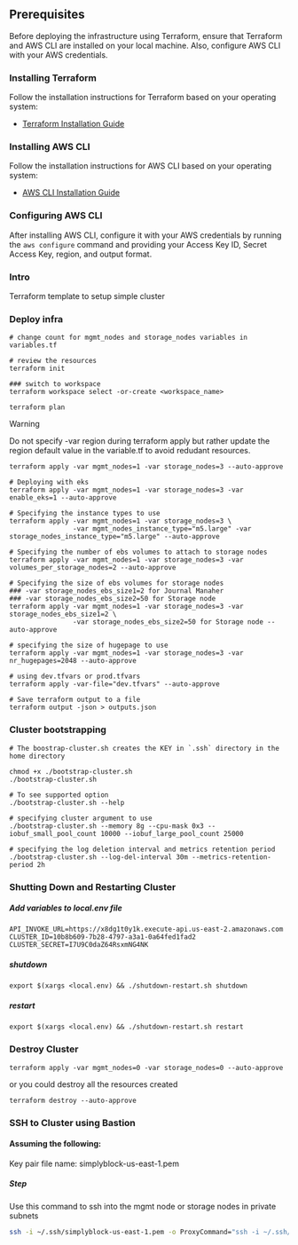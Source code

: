 ## Prerequisites


Before deploying the infrastructure using Terraform, ensure that Terraform and AWS CLI are installed on your local machine. Also, configure AWS CLI with your AWS credentials.

### Installing Terraform

Follow the installation instructions for Terraform based on your operating system:

- [Terraform Installation Guide](https://learn.hashicorp.com/tutorials/terraform/install-cli)

### Installing AWS CLI

Follow the installation instructions for AWS CLI based on your operating system:

- [AWS CLI Installation Guide](https://docs.aws.amazon.com/cli/latest/userguide/install-cliv2.html)

### Configuring AWS CLI

After installing AWS CLI, configure it with your AWS credentials by running the `aws configure` command and providing your Access Key ID, Secret Access Key, region, and output format.

### Intro



Terraform template to setup simple cluster

### Deploy infra

```
# change count for mgmt_nodes and storage_nodes variables in variables.tf

# review the resources
terraform init

### switch to workspace
terraform workspace select -or-create <workspace_name>

terraform plan
```
> [!WARNING]  
> Do not specify -var region during terraform apply but rather update the region default value in the variable.tf to avoid redudant resources.

```
terraform apply -var mgmt_nodes=1 -var storage_nodes=3 --auto-approve

# Deploying with eks
terraform apply -var mgmt_nodes=1 -var storage_nodes=3 -var enable_eks=1 --auto-approve

# Specifying the instance types to use
terraform apply -var mgmt_nodes=1 -var storage_nodes=3 \
                -var mgmt_nodes_instance_type="m5.large" -var storage_nodes_instance_type="m5.large" --auto-approve

# Specifying the number of ebs volumes to attach to storage nodes
terraform apply -var mgmt_nodes=1 -var storage_nodes=3 -var volumes_per_storage_nodes=2 --auto-approve

# Specifying the size of ebs volumes for storage nodes
### -var storage_nodes_ebs_size1=2 for Journal Manaher
### -var storage_nodes_ebs_size2=50 for Storage node
terraform apply -var mgmt_nodes=1 -var storage_nodes=3 -var storage_nodes_ebs_size1=2 \
                -var storage_nodes_ebs_size2=50 for Storage node --auto-approve

# specifying the size of hugepage to use
terraform apply -var mgmt_nodes=1 -var storage_nodes=3 -var nr_hugepages=2048 --auto-approve

# using dev.tfvars or prod.tfvars
terraform apply -var-file="dev.tfvars" --auto-approve

# Save terraform output to a file
terraform output -json > outputs.json
```


### Cluster bootstrapping

```
# The boostrap-cluster.sh creates the KEY in `.ssh` directory in the home directory

chmod +x ./bootstrap-cluster.sh
./bootstrap-cluster.sh

# To see supported option
./bootstrap-cluster.sh --help

# specifying cluster argument to use
./bootstrap-cluster.sh --memory 8g --cpu-mask 0x3 --iobuf_small_pool_count 10000 --iobuf_large_pool_count 25000

# specifying the log deletion interval and metrics retention period
./bootstrap-cluster.sh --log-del-interval 30m --metrics-retention-period 2h
```

### Shutting Down and Restarting Cluster
##### Add variables to local.env file
```
API_INVOKE_URL=https://x8dg1t0y1k.execute-api.us-east-2.amazonaws.com
CLUSTER_ID=10b8b609-7b28-4797-a3a1-0a64fed1fad2
CLUSTER_SECRET=I7U9C0daZ64RsxmNG4NK
```
##### shutdown
```
export $(xargs <local.env) && ./shutdown-restart.sh shutdown
```
##### restart
```
export $(xargs <local.env) && ./shutdown-restart.sh restart
```

### Destroy Cluster
```
terraform apply -var mgmt_nodes=0 -var storage_nodes=0 --auto-approve
```

or you could destroy all the resources created
```
terraform destroy --auto-approve

```

### SSH to Cluster using Bastion 

#### Assuming the following:
Key pair file name: simplyblock-us-east-1.pem

##### Step

Use this command to ssh into the mgmt node or storage nodes in private subnets

```bash
ssh -i ~/.ssh/simplyblock-us-east-1.pem -o ProxyCommand="ssh -i ~/.ssh/simplyblock-us-east-1.pem -W %h:%p ec2-user@<Bastion-Public-IP>" ec2-user@<Management-Node-Private-IP or Storage-Node-Private-IP>
```
